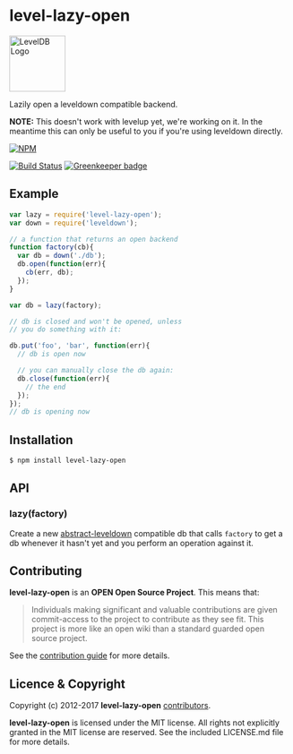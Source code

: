 
# level-lazy-open

<img alt="LevelDB Logo" height="100" src="http://leveldb.org/img/logo.svg">

Lazily open a leveldown compatible backend.

__NOTE:__ This doesn't work with levelup yet, we're working on it. In the meantime
this can only be useful to you if you're using leveldown directly.

[![NPM](https://nodei.co/npm/level-lazy-open.png)](https://nodei.co/npm/level-lazy-open/)

[![Build Status](https://secure.travis-ci.org/Level/lazy-open.png)](http://travis-ci.org/Level/lazy-open) [![Greenkeeper badge](https://badges.greenkeeper.io/Level/lazy-open.svg)](https://greenkeeper.io/)

## Example

```js
var lazy = require('level-lazy-open');
var down = require('leveldown');

// a function that returns an open backend
function factory(cb){
  var db = down('./db');
  db.open(function(err){
    cb(err, db);
  });
}

var db = lazy(factory);

// db is closed and won't be opened, unless
// you do something with it:

db.put('foo', 'bar', function(err){
  // db is open now

  // you can manually close the db again:
  db.close(function(err){
    // the end
  });
});
// db is opening now
```

## Installation

```bash
$ npm install level-lazy-open
```

## API

### lazy(factory)

Create a new [abstract-leveldown](https://github.com/level/abstract-leveldown)
compatible db that calls `factory` to get a db whenever it hasn't yet and you
perform an operation against it.

<a name="contributing"></a>
## Contributing

**level-lazy-open** is an **OPEN Open Source Project**. This means that:

> Individuals making significant and valuable contributions are given commit-access to the project to contribute as they see fit. This project is more like an open wiki than a standard guarded open source project.

See the [contribution guide](https://github.com/Level/community/blob/master/CONTRIBUTING.md) for more details.

<a name="licence"></a>
## Licence &amp; Copyright

Copyright (c) 2012-2017 **level-lazy-open** [contributors](https://github.com/level/community#contributors).

**level-lazy-open** is licensed under the MIT license. All rights not explicitly granted in the MIT license are reserved. See the included LICENSE.md file for more details.
